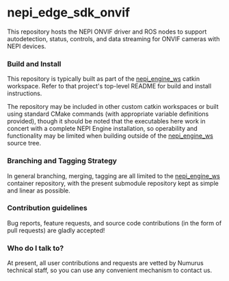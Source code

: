 <!--
Copyright (c) 2024 Numurus, LLC <https://www.numurus.com>.

This file is part of nepi-engine
(see https://github.com/nepi-engine).

License: 3-clause BSD, see https://opensource.org/licenses/BSD-3-Clause
-->
# nepi_edge_sdk_onvif #

This repository hosts the NEPI ONVIF driver and ROS nodes to support autodetection, status, controls, and data streaming for ONVIF cameras with NEPI devices.

### Build and Install ###
This repository is typically built as part of the [nepi_engine_ws](https://github.com/nepi-engine/nepi_engine_ws) catkin workspace. Refer to that project's top-level README for build and install instructions.

The repository may be included in other custom catkin workspaces or built using standard CMake commands (with appropriate variable definitions provided), though it should be noted that the executables here work in concert with a complete NEPI Engine installation, so operability and functionality may be limited when building outside of the [nepi_engine_ws](https://github.com/nepi-engine/nepi_engine_ws) source tree.

### Branching and Tagging Strategy ###
In general branching, merging, tagging are all limited to the [nepi_engine_ws](https://github.com/nepi-engine/nepi_engine_ws) container repository, with the present submodule repository kept as simple and linear as possible.

### Contribution guidelines ###
Bug reports, feature requests, and source code contributions (in the form of pull requests) are gladly accepted!

### Who do I talk to? ###
At present, all user contributions and requests are vetted by Numurus technical staff, so you can use any convenient mechanism to contact us.